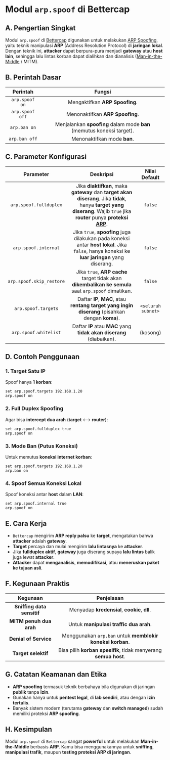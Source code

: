 # Modul `arp.spoof` di Bettercap

## A. Pengertian Singkat

Modul `arp.spoof` di [Bettercap](https://www.bettercap.org/) digunakan untuk melakukan [ARP Spoofing](https://www.rackh.com/arp-spoofing-adalah/), yaitu teknik manipulasi **ARP** (Address Resolution Protocol) di **jaringan lokal**. Dengan teknik ini, **attacker** dapat berpura-pura menjadi **gateway** atau **host lain**, sehingga lalu lintas korban dapat dialihkan dan dianalisis ([Man-in-the-Middle](https://www.ibm.com/id-id/think/topics/man-in-the-middle) / MITM).

## B. Perintah Dasar

| Perintah	| Fungsi |
|:--:|:--:|
| `arp.spoof on` | Mengaktifkan **ARP Spoofing**. |
| `arp.spoof off` | Menonaktifkan **ARP Spoofing**. |
| `arp.ban on` | Menjalankan **spoofing** dalam mode **ban** (memutus koneksi target). |
| `arp.ban off` |	Menonaktifkan mode **ban**. |

## C. Parameter Konfigurasi

| Parameter	| Deskripsi | Nilai Default |
|:--:|:--:|:--:|
| `arp.spoof.fullduplex` | Jika **diaktifkan**, maka **gateway** dan **target akan diserang**. Jika **tidak**, hanya **target yang diserang**. Wajib `true` jika **router** punya **proteksi [ARP](https://id.wikipedia.org/wiki/Protokol_Resolusi_Alamat)**. | `false` |
| `arp.spoof.internal` | Jika `true`, **spoofing** juga dilakukan pada koneksi antar **host lokal**. Jika `false`, hanya koneksi ke **luar jaringan** yang diserang. | `false` |
| `arp.spoof.skip_restore` | Jika `true`, **ARP cache** target tidak akan **dikembalikan ke semula** saat `arp.spoof` dimatikan. | `false` |
| `arp.spoof.targets` | Daftar **IP**, **MAC**, atau **rentang target yang ingin diserang** (pisahkan dengan **koma**).	| `<seluruh subnet>` |
| `arp.spoof.whitelist` | Daftar **IP** atau **MAC** yang **tidak akan diserang** (diabaikan). | (kosong) |

## D. Contoh Penggunaan

### 1. Target Satu IP

Spoof hanya **1 korban**:

```
set arp.spoof.targets 192.168.1.20
arp.spoof on
```

### 2. Full Duplex Spoofing

Agar bisa **intercept dua arah** (**target** <--> **router**):

```
set arp.spoof.fullduplex true
arp.spoof on
```

### 3. Mode Ban (Putus Koneksi)

Untuk memutus **koneksi internet korban**:

```
set arp.spoof.targets 192.168.1.20
arp.ban on
```

### 4. Spoof Semua Koneksi Lokal

Spoof koneksi antar **host** dalam **LAN**:

```
set arp.spoof.internal true
arp.spoof on
```

## E. Cara Kerja
- `Bettercap` mengirim **ARP reply palsu** ke **target**, mengatakan bahwa **attacker** adalah **gateway**.
- **Target** percaya dan mulai mengirim **lalu lintasnya** ke **attacker**.
- Jika **fullduplex aktif**, **gateway** juga diserang supaya **lalu lintas** balik juga lewat **attacker**.
- **Attacker** dapat **menganalisis**, **memodifikasi**, atau **meneruskan paket ke tujuan asli**.

## F. Kegunaan Praktis

| Kegunaan	| Penjelasan |
|:--:|:--:|
| **Sniffing data sensitif** | Menyadap **kredensial**, **cookie**, **dll**. |
| **MITM penuh dua arah** | Untuk **manipulasi traffic dua arah**. |
| **Denial of Service** | Menggunakan `arp.ban` untuk **memblokir koneksi korban**. |
| **Target selektif** | Bisa pilih **korban spesifik**, tidak menyerang **semua host**. |

## G. Catatan Keamanan dan Etika
- **ARP spoofing** termasuk teknik berbahaya bila digunakan di jaringan **publik** tanpa **izin**.
- Gunakan hanya untuk **pentest legal**, di **lab sendiri**, atau dengan **izin tertulis**.
- Banyak sistem modern (terutama **gateway** dan **switch managed**) sudah memiliki proteksi **ARP spoofing**.

## H. Kesimpulan

Modul `arp.spoof` di `Bettercap` sangat **powerful** untuk melakukan **Man-in-the-Middle** berbasis **ARP**. Kamu bisa menggunakannya untuk **sniffing**, **manipulasi trafik**, maupun **testing proteksi ARP di jaringan**.
